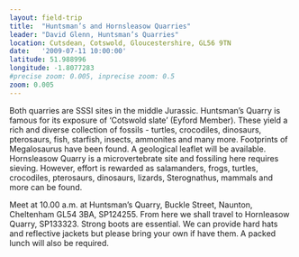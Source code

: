 ```yaml
---
layout: field-trip
title:  "Huntsman’s and Hornsleasow Quarries"
leader: "David Glenn, Huntsman’s Quarries"
location: Cutsdean, Cotswold, Gloucestershire, GL56 9TN
date:   '2009-07-11 10:00:00'
latitude: 51.988996
longitude: -1.8077283
#precise zoom: 0.005, inprecise zoom: 0.5
zoom: 0.005
---
```

Both quarries are SSSI sites in the middle Jurassic. Huntsman’s Quarry is famous for its exposure of ‘Cotswold slate’ (Eyford Member). These yield a rich and diverse collection of fossils - turtles, crocodiles, dinosaurs, pterosaurs, fish, starfish, insects, ammonites and many more. Footprints of Megalosaurus have been found. A geological leaflet will be available. Hornsleasow Quarry is a microvertebrate site and fossiling here requires sieving. However, effort is rewarded as salamanders, frogs, turtles, crocodiles, pterosaurs, dinosaurs, lizards, Sterognathus, mammals and more can be found.

Meet at 10.00 a.m. at Huntsman’s Quarry, Buckle Street, Naunton, Cheltenham GL54 3BA, SP124255. From here we shall travel to Hornleasow Quarry, SP133323. Strong boots are essential. We can provide hard hats and reflective jackets but please bring your own if have them. A packed lunch will also be required.